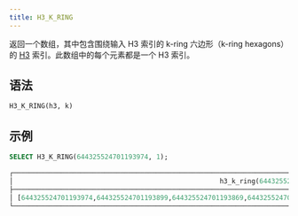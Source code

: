 ```yaml
---
title: H3_K_RING
---
```


返回一个数组，其中包含围绕输入 H3 索引的 k-ring 六边形（k-ring hexagons）的 [H3](https://eng.uber.com/h3/) 索引。此数组中的每个元素都是一个 H3 索引。

## 语法

```sql
H3_K_RING(h3, k)
```

## 示例

```sql
SELECT H3_K_RING(644325524701193974, 1);

┌────────────────────────────────────────────────────────────────────────────────────────────────────────────────────────────────────────┐
│                                                    h3_k_ring(644325524701193974, 1)                                                    │
├────────────────────────────────────────────────────────────────────────────────────────────────────────────────────────────────────────┤
│ [644325524701193974,644325524701193899,644325524701193869,644325524701193970,644325524701193968,644325524701193972,644325524701193897] │
└────────────────────────────────────────────────────────────────────────────────────────────────────────────────────────────────────────┘
```